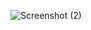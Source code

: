 ![Screenshot (2)](https://github.com/ayush4070/React-10-project/assets/115350785/e24e9d3f-30c9-4e10-bbef-07f0bfbd78d9)
